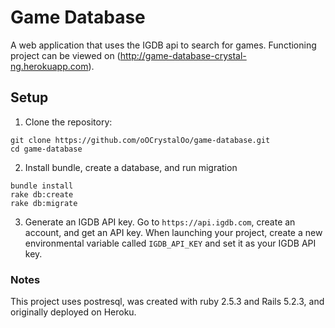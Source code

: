 # Game Database

A web application that uses the IGDB api to search for games.
Functioning project can be viewed on (http://game-database-crystal-ng.herokuapp.com).

## Setup
1. Clone the repository:
``` 
git clone https://github.com/oOCrystalOo/game-database.git
cd game-database
```
	
2. Install bundle, create a database, and run migration
``` 
bundle install
rake db:create
rake db:migrate
```

3. Generate an IGDB API key.
Go to `https://api.igdb.com`, create an account, and get an API key.
When launching your project, create a new environmental variable called `IGDB_API_KEY` and set it as your IGDB API key.
	
### Notes
This project uses postresql, was created with ruby 2.5.3 and Rails 5.2.3, and originally deployed on Heroku.